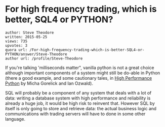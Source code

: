# For high frequency trading, which is better, SQL4 or PYTHON?

	author: Steve Theodore
	written: 2015-05-25
	views: 735
	upvotes: 3
	quora url: /For-high-frequency-trading-which-is-better-SQL4-or-PYTHON/answer/Steve-Theodore
	author url: /profile/Steve-Theodore


If you're talking 'milliseconds matter", vanilla python is not a great choice although important components of a system might still be do-able in Python (there a good example, and some cautionary tales, in [High Performance Python](http://shop.oreilly.com/product/0636920028963.do) by Micha Gorelick and Ian Ozwald). 

SQL will probably be a component of any system that deals with a lot of data: writing a database system with high performance and reliability is already a huge job, it would be high risk to reinvent that. However SQL by itself is only going to store and retrieve data: the actual business logic and communications with trading servers will have to done in some other language.

